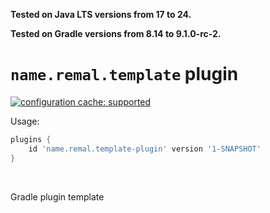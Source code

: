 **Tested on Java LTS versions from <!--property:java-runtime.min-version-->17<!--/property--> to <!--property:java-runtime.max-version-->24<!--/property-->.**

**Tested on Gradle versions from <!--property:gradle-api.min-version-->8.14<!--/property--> to <!--property:gradle-api.max-version-->9.1.0-rc-2<!--/property-->.**

# `name.remal.template` plugin

[![configuration cache: supported](https://img.shields.io/static/v1?label=configuration%20cache&message=supported&color=success)](https://docs.gradle.org/current/userguide/configuration_cache.html)

Usage:

<!--plugin-usage:name.remal.template-plugin-->
```groovy
plugins {
    id 'name.remal.template-plugin' version '1-SNAPSHOT'
}
```
<!--/plugin-usage-->

&nbsp;

Gradle plugin template

